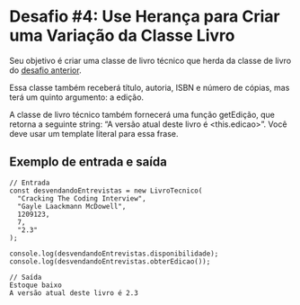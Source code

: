 # Desafio #4: Use Herança para Criar uma Variação da Classe Livro

Seu objetivo é criar uma classe de livro técnico que herda da classe de livro do [desafio anterior](/01/livros_disponiveis.js).

Essa classe também receberá título, autoria, ISBN e número de cópias, mas terá um quinto argumento: a edição.

A classe de livro técnico também fornecerá uma função getEdição, que retorna a seguinte string: “A versão atual deste livro é <this.edicao>”. Você deve usar um template literal para essa frase.

## Exemplo de entrada e saída

```console
// Entrada
const desvendandoEntrevistas = new LivroTecnico(
  "Cracking The Coding Interview",
  "Gayle Laackmann McDowell",
  1209123,
  7,
  "2.3"
);

console.log(desvendandoEntrevistas.disponibilidade);
console.log(desvendandoEntrevistas.obterEdicao());

// Saída
Estoque baixo
A versão atual deste livro é 2.3
```
